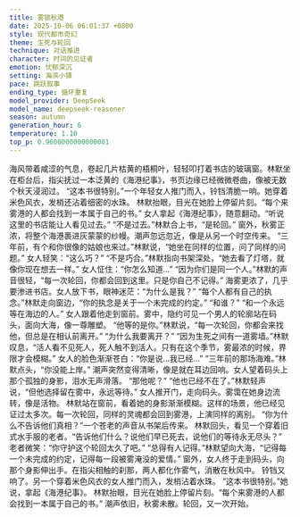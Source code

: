 ```yaml
---
title: 雾锁秋港
date: 2025-10-06 06:01:37 +0800
style: 现代都市奇幻
theme: 生死与轮回
technique: 对话推进
character: 时间的见证者
emotion: 忧郁深沉
setting: 海滨小镇
pace: 跳跃叙事
ending_type: 循环重复
model_provider: DeepSeek
model_name: deepseek-reasoner
season: autumn
generation_hour: 6
temperature: 1.10
top_p: 0.9600000000000001
---
```


海风带着咸涩的气息，卷起几片枯黄的梧桐叶，轻轻叩打着书店的玻璃窗。林默坐在柜台后，指尖抚过一本泛黄的《海港纪事》，书页边缘已经微微卷曲，像被无数个秋天浸润过。
“这本书很特别。”一个年轻女人推门而入，铃铛清脆一响。她穿着米色风衣，发梢还沾着细密的水珠。
林默抬眼，目光在她脸上停留片刻。“每个来雾港的人都会找到一本属于自己的书。”
女人拿起《海港纪事》，随意翻动。“听说这里的书店能让人看见过去。”
“不是过去。”林默合上书，“是轮回。”
窗外，秋雾正浓，将整个海港裹进灰蒙蒙的纱幔。潮声忽远忽近，像是从另一个时空传来。
“三年前，有个和你很像的姑娘也来过。”林默说，“她坐在同样的位置，问了同样的问题。”
女人轻笑：“这么巧？”
“不是巧合。”林默指向书架深处，“她去看了灯塔，就像你现在想去一样。”
女人怔住：“你怎么知道...”
“因为你们是同一个人。”林默的声音很轻，“每一次轮回，你都会回到这里。只是你自己不记得。”
海雾更浓了，几乎要渗进书店。女人放下书，眼神迷茫：“为什么是我？”
“每个人都有自己的执念。”林默走向窗边，“你的执念是关于一个未完成的约定。”
“和谁？”
“和一个永远等在海边的人。”
女人跟着他走到窗前。雾中，隐约可见一个男人的轮廓站在码头，面向大海，像一尊雕塑。
“他等的是你。”林默说，“每一次轮回，你都会来找他，但总是在相认前离开。”
“为什么我要离开？”
“因为生死之间有一道雾墙。”林默叹息，“活人看不见死人，死人触不到活人。只有在这个季节，雾最浓的时候，界限才会模糊。”
女人的脸色渐渐苍白：“你是说...我已经...”
“三年前的那场海难。”林默点头，“你没能上岸。”
潮声突然变得清晰，像是就在耳边回响。女人望着码头上那个孤独的身影，泪水无声滑落。
“那他呢？”
“他也已经不在了。”林默轻声说，“但他选择留在雾中，永远等待。”
女人推开门，走向码头。雾霭在她身边流转，像是活物。
林默站在窗前，看着她的身影渐渐模糊。这样的场景，他已经见证过太多次。每一次轮回，同样的灵魂都会回到雾港，上演同样的离别。
“你为什么不告诉他们真相？”一个苍老的声音从书架后传来。
林默回头，看见一个穿着旧式水手服的老者。“告诉他们什么？说他们早已死去，说他们的等待永无尽头？”
老者微笑：“你守护这个轮回太久了吧。”
“总得有人记得。”林默望向大海，“记得每一个未完成的约定，记得每一段被雾淹没的爱情。”
窗外，女人终于走到码头，向那个身影伸出手。在指尖相触的刹那，两人都化作雾气，消散在秋风中。
铃铛又响了。另一个穿着米色风衣的女人推门而入，发梢沾着水珠。
“这本书很特别。”她说，拿起《海港纪事》。
林默抬眼，目光在她脸上停留片刻。“每个来雾港的人都会找到一本属于自己的书。”
潮声依旧，秋雾未散。轮回，又一次开始。
